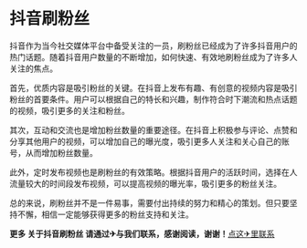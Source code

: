# 抖音刷粉丝

抖音作为当今社交媒体平台中备受关注的一员，刷粉丝已经成为了许多抖音用户的热门话题。随着抖音用户数量的不断增加，如何快速、有效地刷粉丝成为了许多人关注的焦点。

首先，优质内容是吸引粉丝的关键。在抖音上发布有趣、有创意的视频内容是吸引粉丝的首要条件。用户可以根据自己的特长和兴趣，制作符合时下潮流和热点话题的视频，吸引更多的关注和粉丝。

其次，互动和交流也是增加粉丝数量的重要途径。在抖音上积极参与评论、点赞和分享其他用户的视频，可以增加自己的曝光度，吸引更多人关注和关心自己的账号，从而增加粉丝数量。

此外，定时发布视频也是刷粉丝的有效策略。根据抖音用户的活跃时间，选择在人流量较大的时间段发布视频，可以提高视频的曝光率，吸引更多的粉丝关注。

总的来说，刷粉丝并不是一件易事，需要付出持续的努力和精心的策划。但只要坚持不懈，相信一定能够获得更多的粉丝支持和关注。

**更多 关于抖音刷粉丝 请通过✈与我们联系，感谢阅读，谢谢！**[点这✈里联系](https://acc.k02.cc)